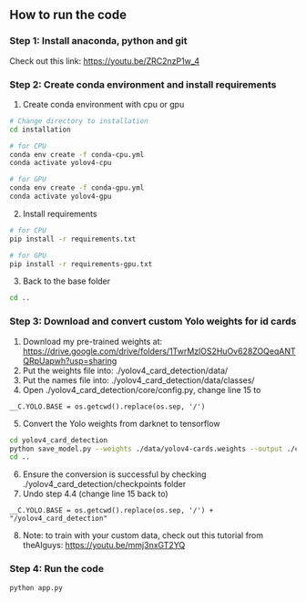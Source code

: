 
## How to run the code

### Step 1: Install anaconda, python and git
Check out this link: https://youtu.be/ZRC2nzP1w_4

### Step 2: Create conda environment and install requirements
1. Create conda environment with cpu or gpu
```bash
# Change directory to installation
cd installation

# for CPU
conda env create -f conda-cpu.yml
conda activate yolov4-cpu

# for GPU
conda env create -f conda-gpu.yml
conda activate yolov4-gpu
```
2. Install requirements
```bash
# for CPU
pip install -r requirements.txt

# for GPU
pip install -r requirements-gpu.txt
```
3. Back to the base folder
```bash
cd ..
```

### Step 3: Download and convert custom Yolo weights for id cards
1. Download my pre-trained weights at: https://drive.google.com/drive/folders/1TwrMzlOS2HuOv628ZOQeqANTQRpUapwh?usp=sharing
2. Put the weights file into: ./yolov4_card_detection/data/
3. Put the names file into: ./yolov4_card_detection/data/classes/
4. Open ./yolov4_card_detection/core/config.py, change line 15 to
```
__C.YOLO.BASE = os.getcwd().replace(os.sep, '/')
```
5. Convert the Yolo weights from darknet to tensorflow
```bash
cd yolov4_card_detection
python save_model.py --weights ./data/yolov4-cards.weights --output ./checkpoints/custom-416 --input_size 416 --model yolov4
cd .. 
```
6. Ensure the conversion is successful by checking ./yolov4_card_detection/checkpoints folder
7. Undo step 4.4 (change line 15 back to)
```
__C.YOLO.BASE = os.getcwd().replace(os.sep, '/') + "/yolov4_card_detection"
```
8. Note: to train with your custom data, check out this tutorial from theAIguys: https://youtu.be/mmj3nxGT2YQ

### Step 4: Run the code
```bash
python app.py
```
